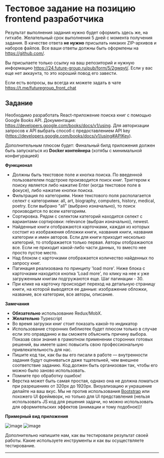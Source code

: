 # Тестовое задание на позицию frontend разработчика

Результат выполнения задания нужно будет оформить здесь же, на гитхабе. Желательный срок выполнения 5 дней с момента получения задания.
В качестве ответа __не нужно__ присылать никаких ZIP-архивов и наборов файлов. Все ваши ответы должны быть оформлены на https://github.com/.

Вы присылаете только ссылку на ваш репозиторий и нужную информацию https://24.future-group.ru/pub/form/5/2gwpyt/.
Если у вас еще нет аккаунта, то это хороший повод его завести.

Если есть вопросы, вы всегда их можете задать в чате https://t.me/futuregroup_front_chat

## Задание

Необходимо разработать React-приложение поиска книг с помощью Google Books API. Документация: https://developers.google.com/books/docs/v1/using. Для авторизации запросов к API выбрать способ с предоставлением API key (https://developers.google.com/books/docs/v1/using#APIKey).

Дополнительным плюсом будет: Финальный билд приложения должен быть запускаться из __Docker контейнера__ (хотябы с минимальной конфигурацией)

__Функционал__

- Должны быть текстовое поле и кнопка поиска. По введенной пользователем подстроке производится поиск книг. Триггером к поиску является либо нажатие Enter (когда текстовое поле в фокусе), либо нажатие кнопки поиска.
- Фильтрация по категориям. Ниже текстового поля располагается селект с категориями: all, art, biography, computers, history, medical, poetry. Если выбрано "all" (выбрано изначально), то поиск производится по всем категориям.
- Сортировка. Рядом с селектом категорий находится селект с вариантами сортировки: relevance (выбран изначально), newest.
- Найденные книги отображаются карточками, каждая из которых состоит из изображения обложки книги, названия книги, названия категории и имен авторов. Если для книги приходит несколько категорий, то отображается только первая. Авторы отображаются все. Если не приходит какой-либо части данных, то вместо нее просто пустое место.
- Над блоком с карточками отображается количество найденных по запросу книг.
- Пагинация реализована по принципу 'load more'. Ниже блока с карточками находится кнопка 'Load more', по клику на нее к уже загруженным книгам подгружаются еще. Шаг пагинации - 30.
- При клике на карточку происходит переход на детальную страницу книги, на которой выводятся ее данные: изображение обложки, название, все категории, все авторы, описание.

__Замечания__

- __Обязательно__ использование Redux/MobX.
- __Желательно__ Typescript
- Во время загрузки книг стоит показать какой-то индикатор
- Использование сторонних библиотек будет плюсом только в случае если это оправданно и вы сможете объяснить причину выбора. Показав свои знания в грамотном применении сторонних готовых решений, вы имеете шанс повысить свою профессиональную привлекательность для нас.
- Пишите код так, как бы вы его писали в работе &mdash; внутренности задания будут оцениваться даже тщательней, чем внешнее соответствие заданию. Код должен быть организован так, чтобы его можно было заново использовать.
- Помните про обработку ошибок!
- Верстка может быть самая простая, однако она не должна ломаться при разрешениях от 320px до 1920px. Визуализацию и украшение делайте на ваш вкус. Мы не против использования [Bootstrap](http://getbootstrap.com/) или похожего UI фреймворк, но только для UI представления (нельзя использовать JS код для решения задачи, но можно использовать для оформительских эффектов (анимации и тому подобное))!

__Примерный вид приложения__

![image](https://user-images.githubusercontent.com/61146708/125444523-829f6238-eb1c-42ff-a9c9-a3eb73ba24c4.png)
![image](https://user-images.githubusercontent.com/61146708/125444403-e868dec7-2977-4825-b751-5b2e5abc279a.png)


Дополнительно напишите нам, как вы тестировали результат своей работы. Какие используете инструменты и как вы осуществляете тестирование.

---